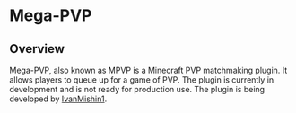 # Mega-PVP
## Overview
Mega-PVP, also known as MPVP is a Minecraft PVP matchmaking plugin. It allows players to queue up for a game of PVP. The plugin is currently in development and is not ready for production use. The plugin is being developed by [IvanMishin1](https://github.com/IvanMishin1).
